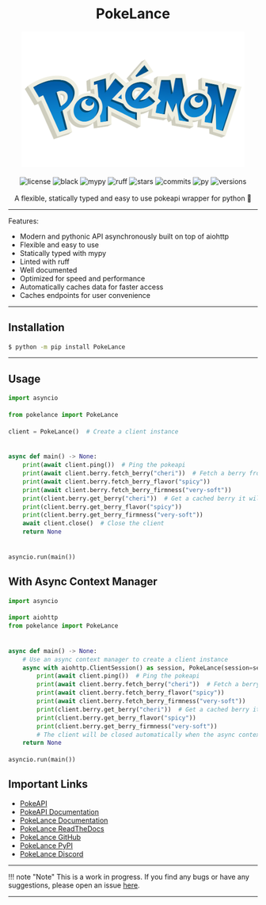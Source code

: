 <h1 align="center"><b>PokeLance</b></h1>
<p align="center">
<img src="https://raw.githubusercontent.com/FallenDeity/PokeLance/master/docs/assets/pokelance.png" width=450 alt="logo"><br><br>
<img src="https://img.shields.io/github/license/FallenDeity/PokeLance?style=flat-square" alt="license">
<img src="https://img.shields.io/badge/code%20style-black-000000.svg?style=flat-square" alt="black">
<img src="https://img.shields.io/badge/%20type_checker-mypy-%231674b1?style=flat-square" alt="mypy">
<img src="https://img.shields.io/badge/%20linter-ruff-%231674b1?style=flat-square" alt="ruff">
<img src="https://img.shields.io/github/stars/FallenDeity/PokeLance?style=flat-square" alt="stars">
<img src="https://img.shields.io/github/last-commit/FallenDeity/PokeLance?style=flat-square" alt="commits">
<img src="https://img.shields.io/pypi/pyversions/PokeLance?style=flat-square" alt="py">
<img src="https://img.shields.io/pypi/v/PokeLance?style=flat-square" alt="versions">
<br><br>
A flexible, statically typed and easy to use pokeapi wrapper for python 🚀
</p>

---


Features:
- Modern and pythonic API asynchronously built on top of aiohttp
- Flexible and easy to use
- Statically typed with mypy
- Linted with ruff
- Well documented
- Optimized for speed and performance
- Automatically caches data for faster access
- Caches endpoints for user convenience

---

## Installation

```bash
$ python -m pip install PokeLance
```

---

## Usage

```python
import asyncio

from pokelance import PokeLance

client = PokeLance()  # Create a client instance


async def main() -> None:
    print(await client.ping())  # Ping the pokeapi
    print(await client.berry.fetch_berry("cheri"))  # Fetch a berry from the pokeapi
    print(await client.berry.fetch_berry_flavor("spicy"))
    print(await client.berry.fetch_berry_firmness("very-soft"))
    print(client.berry.get_berry("cheri"))  # Get a cached berry it will return None if it doesn't exist
    print(client.berry.get_berry_flavor("spicy"))
    print(client.berry.get_berry_firmness("very-soft"))
    await client.close()  # Close the client
    return None


asyncio.run(main())
```

## With Async Context Manager

```python
import asyncio

import aiohttp
from pokelance import PokeLance


async def main() -> None:
    # Use an async context manager to create a client instance
    async with aiohttp.ClientSession() as session, PokeLance(session=session) as client:
        print(await client.ping())  # Ping the pokeapi
        print(await client.berry.fetch_berry("cheri"))  # Fetch a berry from the pokeapi
        print(await client.berry.fetch_berry_flavor("spicy"))
        print(await client.berry.fetch_berry_firmness("very-soft"))
        print(client.berry.get_berry("cheri"))  # Get a cached berry it will return None if it doesn't exist
        print(client.berry.get_berry_flavor("spicy"))
        print(client.berry.get_berry_firmness("very-soft"))
        # The client will be closed automatically when the async context manager exits
    return None

asyncio.run(main())
```

## Important Links


- [PokeAPI](https://pokeapi.co/)
- [PokeAPI Documentation](https://pokeapi.co/docs/v2)
- [PokeLance Documentation](https://FallenDeity.github.io/PokeLance/)
- [PokeLance ReadTheDocs](https://pokelance.readthedocs.io/en/latest/)
- [PokeLance GitHub](https://github.com/FallenDeity/PokeLance)
- [PokeLance PyPI](https://pypi.org/project/PokeLance/)
- [PokeLance Discord](https://discord.gg/yeyEvT5V2J)

---

!!! note "Note"
    This is a work in progress. If you find any bugs or have any suggestions, please open an issue [here](https://github.com/FallenDeity/PokeLance/issues/new).

---